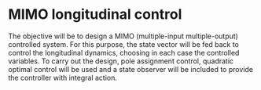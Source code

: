 # MIMO longitudinal control

The objective will be to design a MIMO (multiple-input multiple-output) controlled system. 
For this purpose, the state vector will be fed back to control the longitudinal dynamics, choosing in each case the controlled variables. 
To carry out the design, pole assignment control, quadratic optimal control will be used and a state observer
will be included to provide the controller with integral action.
